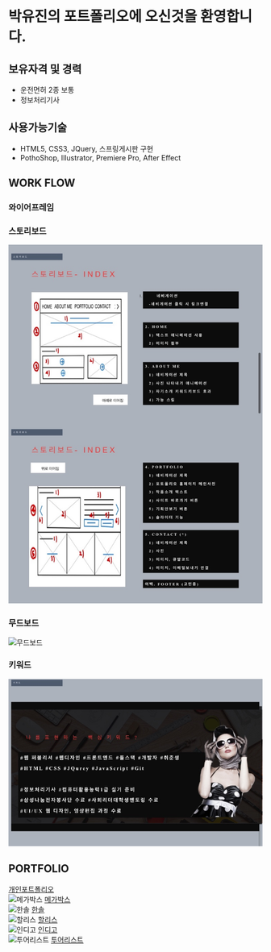 # 박유진의 포트폴리오에 오신것을 환영합니다.

## 보유자격 및 경력
* 운전면허 2종 보통
* 정보처리기사

## 사용가능기술
* HTML5, CSS3, JQuery, 스프링게시판 구현
* PothoShop, Illustrator, Premiere Pro, After Effect

## WORK FLOW
### 와이어프레임

### 스토리보드
![스토리보드](./images/img01.jpg)
### 무드보드
![무드보드](./images/img02.jpg)
### 키워드
![키워드](./images/img03.jpg)

## PORTFOLIO
[개인포트폴리오](https://rtt1006-portfolio.github.io/Project-2/)  
![메가박스](./images/megabox-R.jpg)
[메가박스](https://rtt1006-portfolio.github.io/Megabox/)  
![한솔](./images/hansol-R.jpg)
[한솔](https://rtt1006-portfolio.github.io/Hansole/)  
![할리스](./images/hollys-R.jpg)
[할리스](https://github.com/rtt1006-portfolio/Hollys)  
![인디고](./images/indigo-R.jpg)
[인디고](https://rtt1006-portfolio.github.io/Indigo/)  
![투어리스트](./images/tourist-R.jpg)
[투어리스트](https://rtt1006-portfolio.github.io/Tourist/)
